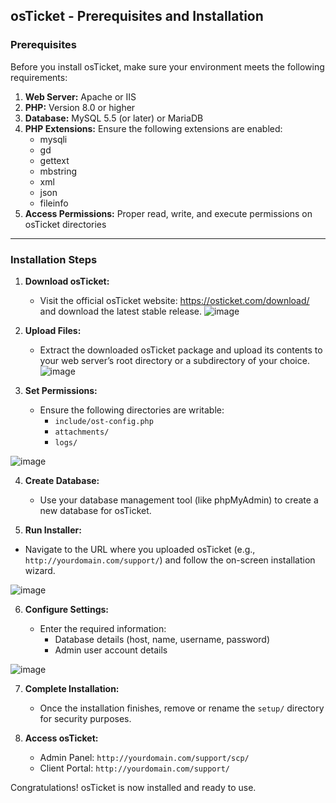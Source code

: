 ## osTicket - Prerequisites and Installation

### Prerequisites

Before you install osTicket, make sure your environment meets the following requirements:

1. **Web Server:** Apache or IIS
2. **PHP:** Version 8.0 or higher
3. **Database:** MySQL 5.5 (or later) or MariaDB
4. **PHP Extensions:** Ensure the following extensions are enabled:
   - mysqli
   - gd
   - gettext
   - mbstring
   - xml
   - json
   - fileinfo
5. **Access Permissions:** Proper read, write, and execute permissions on osTicket directories

---

### Installation Steps

1. **Download osTicket:**

   - Visit the official osTicket website: https://osticket.com/download/ and download the latest stable release.
![image](https://github.com/user-attachments/assets/f4261365-1d0c-44ea-8ba7-07fadd147c5b)


2. **Upload Files:**

   - Extract the downloaded osTicket package and upload its contents to your web server’s root directory or a subdirectory of your choice.
   ![image](https://github.com/user-attachments/assets/5fd42889-15eb-4ed4-ad97-28e9504a472c)




3. **Set Permissions:**

   - Ensure the following directories are writable:
     - `include/ost-config.php`
     - `attachments/`
     - `logs/`
       
![image](https://github.com/user-attachments/assets/4301a47b-d1de-4a61-b348-7ce7768a2265)

4. **Create Database:**

   - Use your database management tool (like phpMyAdmin) to create a new database for osTicket.

5. **Run Installer:**
 - Navigate to the URL where you uploaded osTicket (e.g., `http://yourdomain.com/support/`) and follow the on-screen installation wizard.
   
![image](https://github.com/user-attachments/assets/59292973-16f2-4e4c-9e1b-9fde559a54c2)

6. **Configure Settings:**

   - Enter the required information:
     - Database details (host, name, username, password)
     - Admin user account details
       
![image](https://github.com/user-attachments/assets/a29eba66-1de4-43bc-a355-1181f35c66e1)


7. **Complete Installation:**

   - Once the installation finishes, remove or rename the `setup/` directory for security purposes.

8. **Access osTicket:**

   - Admin Panel: `http://yourdomain.com/support/scp/`
   - Client Portal: `http://yourdomain.com/support/`

Congratulations! osTicket is now installed and ready to use.

